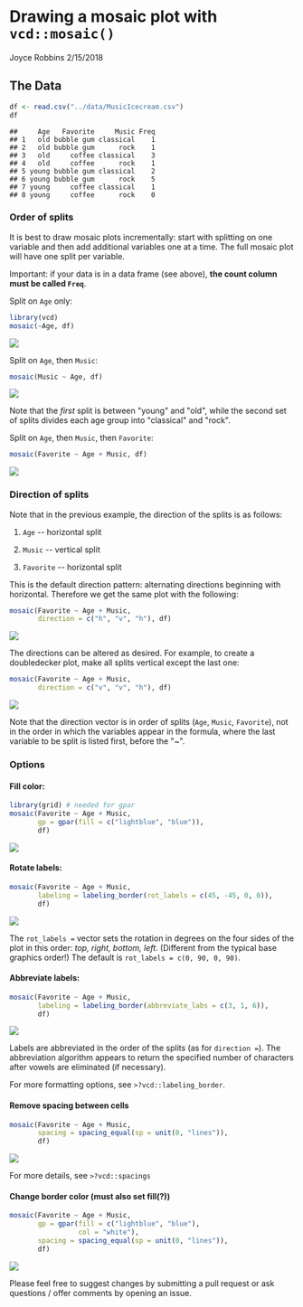 Drawing a mosaic plot with `vcd::mosaic()`
================
Joyce Robbins
2/15/2018

The Data
--------

``` r
df <- read.csv("../data/MusicIcecream.csv")
df
```

    ##     Age   Favorite     Music Freq
    ## 1   old bubble gum classical    1
    ## 2   old bubble gum      rock    1
    ## 3   old     coffee classical    3
    ## 4   old     coffee      rock    1
    ## 5 young bubble gum classical    2
    ## 6 young bubble gum      rock    5
    ## 7 young     coffee classical    1
    ## 8 young     coffee      rock    0

### Order of splits

It is best to draw mosaic plots incrementally: start with splitting on one variable and then add additional variables one at a time. The full mosaic plot will have one split per variable.

Important: if your data is in a data frame (see above), **the count column must be called `Freq`**.

Split on `Age` only:

``` r
library(vcd)
mosaic(~Age, df)
```

<img src="mosaic_files/figure-markdown_github/unnamed-chunk-2-1.png" style="display: block; margin: auto;" />

Split on `Age`, then `Music`:

``` r
mosaic(Music ~ Age, df)
```

<img src="mosaic_files/figure-markdown_github/unnamed-chunk-3-1.png" style="display: block; margin: auto;" />

Note that the *first* split is between "young" and "old", while the second set of splits divides each age group into "classical" and "rock".

Split on `Age`, then `Music`, then `Favorite`:

``` r
mosaic(Favorite ~ Age + Music, df)
```

<img src="mosaic_files/figure-markdown_github/unnamed-chunk-4-1.png" style="display: block; margin: auto;" />

### Direction of splits

Note that in the previous example, the direction of the splits is as follows:

1.  `Age` -- horizontal split

2.  `Music` -- vertical split

3.  `Favorite` -- horizontal split

This is the default direction pattern: alternating directions beginning with horizontal. Therefore we get the same plot with the following:

``` r
mosaic(Favorite ~ Age + Music, 
       direction = c("h", "v", "h"), df)
```

<img src="mosaic_files/figure-markdown_github/unnamed-chunk-5-1.png" style="display: block; margin: auto;" />

The directions can be altered as desired. For example, to create a doubledecker plot, make all splits vertical except the last one:

``` r
mosaic(Favorite ~ Age + Music,
       direction = c("v", "v", "h"), df)
```

<img src="mosaic_files/figure-markdown_github/unnamed-chunk-6-1.png" style="display: block; margin: auto;" />

Note that the direction vector is in order of splits (`Age`, `Music`, `Favorite`), not in the order in which the variables appear in the formula, where the last variable to be split is listed first, before the "~".

### Options

#### Fill color:

``` r
library(grid) # needed for gpar
mosaic(Favorite ~ Age + Music, 
       gp = gpar(fill = c("lightblue", "blue")),
       df)
```

<img src="mosaic_files/figure-markdown_github/unnamed-chunk-7-1.png" style="display: block; margin: auto;" />

#### Rotate labels:

``` r
mosaic(Favorite ~ Age + Music, 
       labeling = labeling_border(rot_labels = c(45, -45, 0, 0)),
       df)
```

<img src="mosaic_files/figure-markdown_github/unnamed-chunk-8-1.png" style="display: block; margin: auto;" />

The `rot_labels =` vector sets the rotation in degrees on the four sides of the plot in this order: *top, right, bottom, left*. (Different from the typical base graphics order!) The default is `rot_labels = c(0, 90, 0, 90)`.

#### Abbreviate labels:

``` r
mosaic(Favorite ~ Age + Music, 
       labeling = labeling_border(abbreviate_labs = c(3, 1, 6)), 
       df)
```

<img src="mosaic_files/figure-markdown_github/unnamed-chunk-9-1.png" style="display: block; margin: auto;" />

Labels are abbreviated in the order of the splits (as for `direction =`). The abbreviation algorithm appears to return the specified number of characters after vowels are eliminated (if necessary).

For more formatting options, see `>?vcd::labeling_border`.

#### Remove spacing between cells

``` r
mosaic(Favorite ~ Age + Music,
       spacing = spacing_equal(sp = unit(0, "lines")),
       df)
```

<img src="mosaic_files/figure-markdown_github/unnamed-chunk-10-1.png" style="display: block; margin: auto;" />

For more details, see `>?vcd::spacings`

#### Change border color (must also set fill(?))

``` r
mosaic(Favorite ~ Age + Music,
       gp = gpar(fill = c("lightblue", "blue"),
                 col = "white"),
       spacing = spacing_equal(sp = unit(0, "lines")),
       df)
```

<img src="mosaic_files/figure-markdown_github/unnamed-chunk-11-1.png" style="display: block; margin: auto;" />

Please feel free to suggest changes by submitting a pull request or ask questions / offer comments by opening an issue.
